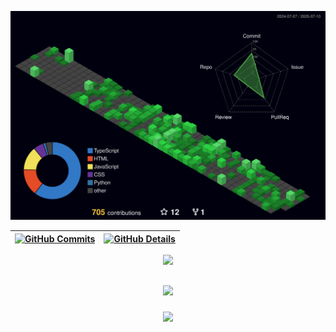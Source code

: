   ![Status](./profile-3d-contrib/profile-night-green.svg)
  

  
 | [![GitHub Commits](http://github-profile-summary-cards.vercel.app/api/cards/productive-time?username=EderSouza93&theme=dracula&utcOffset=-3)](https://github.com/vn7n24fzkq/github-profile-summary-cards) | [![GitHub Details](http://github-profile-summary-cards.vercel.app/api/cards/profile-details?username=EderSouza93&theme=dracula)](https://github.com/vn7n24fzkq/github-profile-summary-cards) |  
 | ----------- | ----------- |


 
  <div align="center" >
<a href="https://skillicons.dev"   >
  <img src="https://skillicons.dev/icons?i=git,vscode,javascript,typescript,css,html,react,next,tailwind,nodejs,express,docker,figma,github,jest,materialui,linux,postman,styledcomponents,vercel,vite,bootstrap,mongodb,postgres,discord,linkedin,instagram,vue,vuetify" />
</a>
  <br />

  </div>

 
##
   <div align="center" >
     <img src="https://github-profile-trophy.vercel.app/?username=EderSouza93&row=1&column=6&theme=dracula&margin-w=15&margin-h=15"/>
  </div>
  
 ###

<div align="center">
  <img src="https://profile-counter.glitch.me/EderSouza93/count.svg?"  />
</div>

###

